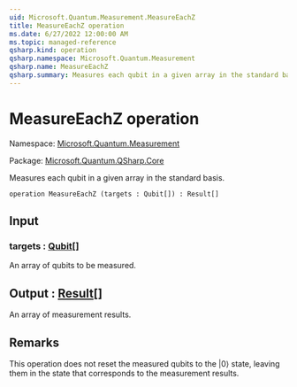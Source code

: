 ```yaml
---
uid: Microsoft.Quantum.Measurement.MeasureEachZ
title: MeasureEachZ operation
ms.date: 6/27/2022 12:00:00 AM
ms.topic: managed-reference
qsharp.kind: operation
qsharp.namespace: Microsoft.Quantum.Measurement
qsharp.name: MeasureEachZ
qsharp.summary: Measures each qubit in a given array in the standard basis.
---
```


# MeasureEachZ operation

Namespace: [Microsoft.Quantum.Measurement](xref:Microsoft.Quantum.Measurement)

Package: [Microsoft.Quantum.QSharp.Core](https://nuget.org/packages/Microsoft.Quantum.QSharp.Core)


Measures each qubit in a given array in the standard basis.

```qsharp
operation MeasureEachZ (targets : Qubit[]) : Result[]
```


## Input

### targets : [Qubit](xref:microsoft.quantum.qsharp.valueliterals#qubit-literals)[]

An array of qubits to be measured.



## Output : [Result](xref:microsoft.quantum.qsharp.valueliterals#result-literal)[]

An array of measurement results.

## Remarks

This operation does not reset the measured qubits to the |0⟩ state,leaving them in the state that corresponds to the measurement results.